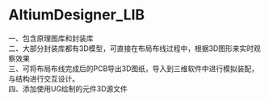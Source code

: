 # AltiumDesigner_LIB
一、包含原理图库和封装库  
二、大部分封装库都有3D模型，可直接在布局布线过程中，根据3D图形来实时观察效果  
三、可将布局布线完成后的PCB导出3D图纸，导入到三维软件中进行模拟装配，与结构进行交互设计。   
四、添加使用UG绘制的元件3D源文件 

